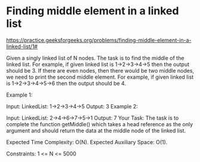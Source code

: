 # Finding middle element in a linked list

https://practice.geeksforgeeks.org/problems/finding-middle-element-in-a-linked-list/1#


Given a singly linked list of N nodes. The task is to find the middle of the linked list. For example, if given linked list is 1->2->3->4->5 then the output should be 3.
If there are even nodes, then there would be two middle nodes, we need to print the second middle element. For example, if given linked list is 1->2->3->4->5->6 then the output should be 4.

Example 1:

Input:
LinkedList: 1->2->3->4->5
Output: 3
Example 2: 

Input:
LinkedList: 2->4->6->7->5->1
Output: 7
Your Task:
The task is to complete the function getMiddle() which takes a head reference as the only argument and should return the data at the middle node of the linked list.

Expected Time Complexity: O(N).
Expected Auxiliary Space: O(1).

Constraints:
1 <= N <= 5000

